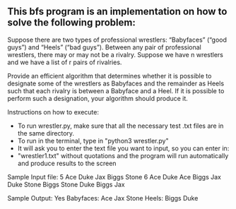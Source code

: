 ## This bfs program is an implementation on how to solve the following problem:

Suppose there are two types of professional wrestlers: “Babyfaces” (“good guys”) and “Heels” (“bad guys”). Between any pair of professional wrestlers, there may or may not be a rivalry. Suppose we have n wrestlers and we have a list of r pairs of rivalries.

Provide an efficient algorithm that determines whether it is possible to designate some of the wrestlers as Babyfaces and the remainder as Heels such that each rivalry is between a Babyface and a Heel. If it is possible to perform such a designation, your algorithm should produce it.

Instructions on how to execute:
- To run wrestler.py, make sure that all the necessary test .txt files are in the same directory.
- To run in the terminal, type in "python3 wrestler.py"
- It will ask you to enter the text file you want to input, so you can enter in:
- "wrestler1.txt" without quotations and the program will run automatically and produce results to the screen

Sample Input file:
5
Ace
Duke
Jax
Biggs
Stone
6
Ace Duke
Ace Biggs
Jax Duke
Stone Biggs
Stone Duke
Biggs Jax

Sample Output:
Yes
Babyfaces: Ace Jax Stone
Heels: Biggs Duke
